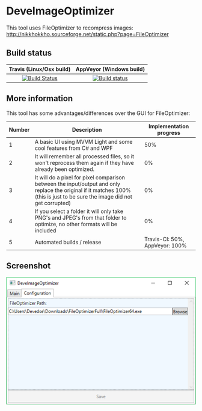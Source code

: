 # DeveImageOptimizer
This tool uses FileOptimizer to recompress images: http://nikkhokkho.sourceforge.net/static.php?page=FileOptimizer

## Build status

| Travis (Linux/Osx build) | AppVeyor (Windows build) |
|:------------------------:|:------------------------:|
| [![Build Status](https://travis-ci.org/devedse/DeveImageOptimizer.svg?branch=master)](https://travis-ci.org/devedse/DeveImageOptimizer) | [![Build status](https://ci.appveyor.com/api/projects/status/qo0hx7i9j2hrlmpr?svg=true)](https://ci.appveyor.com/project/devedse/deveimageoptimizer) |

## More information

This tool has some advantages/differences over the GUI for FileOptimizer:

| Number | Description | Implementation progress |
| --- | --- | --- |
| 1 | A basic UI using MVVM Light and some cool features from C# and WPF | 50% |
| 2 | It will remember all processed files, so it won't reprocess them again if they have already been optimized. | 0% |
| 3 | It will do a pixel for pixel comparison between the input/output and only replace the original if it matches 100% (this is just to be sure the image did not get corrupted) | 0% |
| 4 | If you select a folder it will only take PNG's and JPEG's from that folder to optimize, no other formats will be included | 0% |
| 5 | Automated builds / release | Travis-CI: 50%, AppVeyor: 100% |

## Screenshot

![Screenshot](Screenshot.png)
